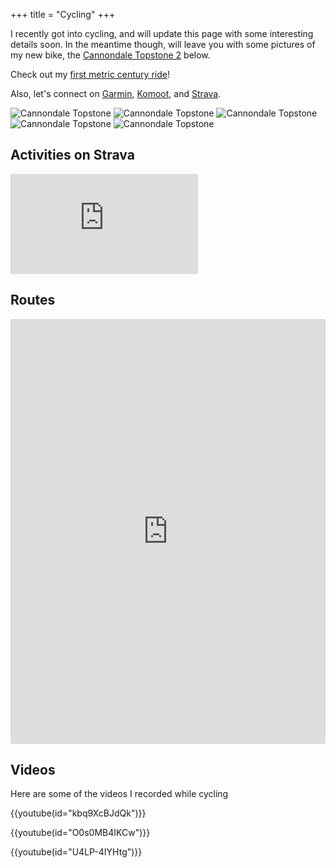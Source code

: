 +++
title = "Cycling"
+++

I recently got into cycling, and will update this page with some interesting details soon. In the
meantime though, will leave you with some pictures of my new bike, the [Cannondale Topstone 2](https://www.cannondale.com/en-gb/bikes/road/gravel/topstone-alloy/topstone-2) below.

Check out my [first metric century ride](/blog/first-metric-century/)!

Also, let's connect on
[Garmin](https://connect.garmin.com/modern/profile/18583322-eb7e-4f3f-8179-705ed2de5438),
[Komoot](https://www.komoot.com/user/1565437931381), and
[Strava](https://www.strava.com/athletes/60680051).

![Cannondale Topstone](topstone.png)
![Cannondale Topstone](topstone-2-1.jpeg)
![Cannondale Topstone](topstone-2-2.jpeg)
![Cannondale Topstone](topstone-2-3.jpeg)
![Cannondale Topstone](topstone-2-4.jpeg)

## Activities on Strava

<iframe
  height='160'
  width='300'
  frameborder='0'
  allowtransparency='true'
  scrolling='no'
  src='https://www.strava.com/athletes/60680051/activity-summary/9b24178edb4091c708c0ab0685680dbedc141f7b'></iframe>

## Routes

<iframe
  src="https://www.komoot.com/tour/636080427/embed?profile=1"
  width="100%"
  height="680"
  frameborder="0"
  scrolling="no"></iframe>

## Videos

Here are some of the videos I recorded while cycling

{{youtube(id="kbq9XcBJdQk")}}

{{youtube(id="O0s0MB4IKCw")}}

{{youtube(id="U4LP-4IYHtg")}}
